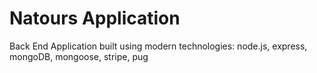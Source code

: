 # Natours Application

Back End Application built using modern technologies: node.js, express, mongoDB, mongoose, stripe, pug